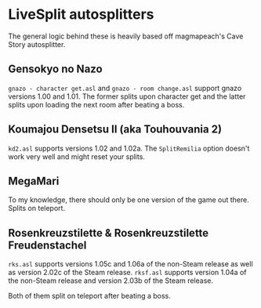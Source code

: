 # LiveSplit autosplitters

The general logic behind these is heavily based off magmapeach's Cave Story autosplitter.

## Gensokyo no Nazo
`gnazo - character get.asl` and `gnazo - room change.asl` support gnazo versions 1.00 and 1.01. The former splits upon character get and the latter splits upon loading the next room after beating a boss.

## Koumajou Densetsu II (aka Touhouvania 2)
`kd2.asl` supports versions 1.02 and 1.02a. The `SplitRemilia` option doesn't work very well and might reset your splits.

## MegaMari
To my knowledge, there should only be one version of the game out there. Splits on teleport.

## Rosenkreuzstilette & Rosenkreuzstilette Freudenstachel
`rks.asl` supports versions 1.05c and 1.06a of the non-Steam release as well as version 2.02c of the Steam release.
`rksf.asl` supports version 1.04a of the non-Steam release and version 2.03b of the Steam release.

Both of them split on teleport after beating a boss.
